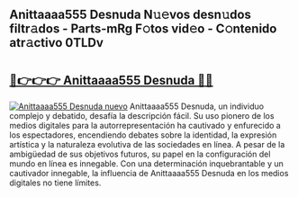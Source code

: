 ## Anittaaaa555 Desnuda N𝚞𝚎vos desn𝚞dos filtr𝚊dos - Parts-mRg F𝚘tos vid𝚎o - C𝚘ntenido atr𝚊ctivo 0TLDv

# <h2><a href="http://mb9vfk.tromn.icu/?c=Anittaaaa555+Desnuda">🔗👉👉👉 Anittaaaa555 Desnuda 🔗🔗</a></h2>

[![Anittaaaa555 Desnuda nuevo](https://i.imgur.com/pEAQMta.gif)](http://mb9vfk.tromn.icu/?c=Anittaaaa555+Desnuda)
Anittaaaa555 Desnuda, un individuo complejo y debatido, desafía la descripción fácil. Su uso pionero de los medios digitales para la autorrepresentación ha cautivado y enfurecido a los espectadores, encendiendo debates sobre la identidad, la expresión artística y la naturaleza evolutiva de las sociedades en línea. A pesar de la ambigüedad de sus objetivos futuros, su papel en la configuración del mundo en línea es innegable. Con una determinación inquebrantable y un cautivador innegable, la influencia de Anittaaaa555 Desnuda en los medios digitales no tiene límites.

